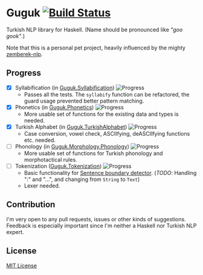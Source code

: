 Guguk [![Build Status](https://secure.travis-ci.org/joom/Guguk.svg)](http://travis-ci.org/joom/Guguk)
=====

Turkish NLP library for Haskell. (Name should be pronounced like *"goo gook"*.)

Note that this is a personal pet project, heavily influenced by the mighty [zemberek-nlp](http://github.com/ahmetaa/zemberek-nlp).

## Progress

- [x] Syllabification (in [Guguk.Syllabification](src/Guguk/Syllabification.hs)) ![Progress](http://progressed.io/bar/95)
    * Passes all the tests. The `syllabify` function can be refactored, the guard usage prevented better pattern matching.
- [x] Phonetics (in [Guguk.Phonetics](src/Guguk/Phonetics.hs)) ![Progress](http://progressed.io/bar/20)
    * More usable set of functions for the existing data and types is needed.
- [x] Turkish Alphabet (in [Guguk.TurkishAlphabet](src/Guguk/TurkishAlphabet.hs)) ![Progress](http://progressed.io/bar/10)
    * Case conversion, vowel check, ASCIIfying, deASCIIfying functions etc. needed.
- [ ] Phonology (in [Guguk.Morphology.Phonology](src/Guguk/Morphology/Phonology.hs)) ![Progress](http://progressed.io/bar/10)
    * More usable set of functions for Turkish phonology and morphotactical rules.
- [ ] Tokenization ([Guguk.Tokenization](src/Guguk/Tokenization)) ![Progress](http://progressed.io/bar/7)
    * Basic functionality for [Sentence boundary detector](src/Guguk/Tokenization/SentenceBoundary.hs). (*TODO*: Handling ":" and "...", and changing from `String` to `Text`)
    * Lexer needed.

## Contribution

I'm very open to any pull requests, issues or other kinds of suggestions. Feedback is especially important since I'm neither a Haskell nor Turkish NLP expert.

## License

[MIT License](http://joom.mit-license.org/)
